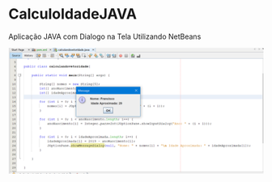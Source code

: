 # CalculoIdadeJAVA
Aplicação JAVA com Dialogo na Tela  Utilizando NetBeans 

![Tela da Aplicação ](https://github.com/Franksilva959/CalculoIdadeJAVA/blob/main/CalculandoVetorIdade/javareadme.png)

